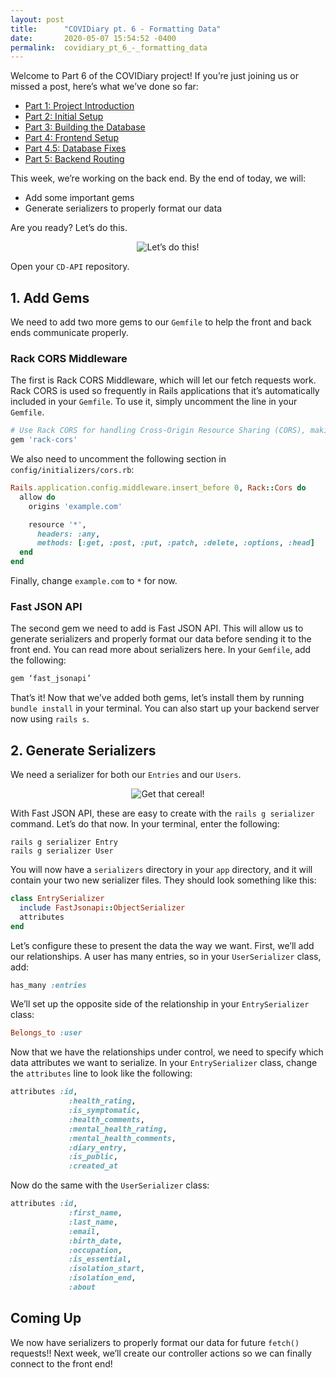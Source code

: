 ```yaml
---
layout: post
title:      "COVIDiary pt. 6 - Formatting Data"
date:       2020-05-07 15:54:52 -0400
permalink:  covidiary_pt_6_-_formatting_data
---
```


Welcome to Part 6 of the COVIDiary project! If you’re just joining us or missed a post, here’s what we’ve done so far:


*   [Part 1: Project Introduction](https://www.codewitch.dev/covidiary_-_a_rails_react_project)
*   [Part 2: Initial Setup](https://www.codewitch.dev/covidiary_part_2_-_initial_setup)
*   [Part 3: Building the Database](https://www.codewitch.dev/covidiary_pt_3_-_building_the_database)
*   [Part 4: Frontend Setup](https://www.codewitch.dev/covidiary_pt_4_-_frontend_setup)
*   [Part 4.5: Database Fixes](https://www.codewitch.dev/covidiary_pt_4_5_-_database_fixes)
*   [Part 5: Backend Routing](https://www.codewitch.dev/covidiary_pt_5_-_backend_routing)

This week, we’re working on the back end. By the end of today, we will:


*   Add some important gems
*   Generate serializers to properly format our data

Are you ready? Let’s do this.

<center>
  <img alt="Let’s do this!" src="https://media.giphy.com/media/JykvbWfXtAHSM/giphy.gif">
</center>

Open your `CD-API` repository. 
## 1. Add Gems
We need to add two more gems to our `Gemfile` to help the front and back ends communicate properly.

### Rack CORS Middleware
The first is Rack CORS Middleware, which will let our fetch requests work. Rack CORS is used so frequently in Rails applications that it’s automatically included in your `Gemfile`. To use it, simply uncomment the line in your `Gemfile`.

```ruby
# Use Rack CORS for handling Cross-Origin Resource Sharing (CORS), making cross-origin AJAX possible
gem 'rack-cors'
```

We also need to uncomment the following section in `config/initializers/cors.rb`:

```ruby
Rails.application.config.middleware.insert_before 0, Rack::Cors do
  allow do
    origins 'example.com'

    resource '*',
      headers: :any,
      methods: [:get, :post, :put, :patch, :delete, :options, :head]
  end
end
```

Finally, change `example.com` to `*` for now.

### Fast JSON API
The second gem we need to add is Fast JSON API. This will allow us to generate serializers and properly format our data before sending it to the front end. You can read more about serializers here. In your `Gemfile`, add the following:

```ruby
gem ‘fast_jsonapi’
```

That’s it! Now that we’ve added both gems, let’s install them by running `bundle install` in your terminal. You can also start up your backend server now using `rails s`.

## 2. Generate Serializers
We need a serializer for both our `Entries` and our `Users`. 

<center>
  <img alt="Get that cereal!" src="https://media.giphy.com/media/3o85xKRIokv92FRo52/source.gif">
</center>

With Fast JSON API, these are easy to create with the `rails g serializer` command. Let’s do that now. In your terminal, enter the following:

```
rails g serializer Entry
rails g serializer User
```

You will now have a `serializers` directory in your `app` directory, and it will contain your two new serializer files. They should look something like this:

```ruby
class EntrySerializer
  include FastJsonapi::ObjectSerializer
  attributes 
end
```

Let’s configure these to present the data the way we want. First, we’ll add our relationships. A user has many entries, so in your `UserSerializer` class, add:

```ruby
has_many :entries
```

We’ll set up the opposite side of the relationship in your `EntrySerializer` class:

```ruby
Belongs_to :user
```

Now that we have the relationships under control, we need to specify which data attributes we want to serialize. In your `EntrySerializer` class, change the `attributes` line to look like the following:

```ruby
attributes :id,
             :health_rating,
             :is_symptomatic,
             :health_comments,
             :mental_health_rating,
             :mental_health_comments,
             :diary_entry,
             :is_public,
             :created_at
```

Now do the same with the `UserSerializer` class:

```ruby
attributes :id,
             :first_name,
             :last_name,
             :email,
             :birth_date,
             :occupation,
             :is_essential,
             :isolation_start,
             :isolation_end,
             :about
```
## Coming Up
We now have serializers to properly format our data for future `fetch()` requests!! Next week, we’ll create our controller actions so we can finally connect to the front end!

